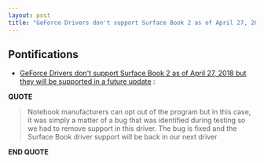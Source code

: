 ```yaml
---
layout: post
title: "GeForce Drivers don't support Surface Book 2 as of April 27, 2018 but they will be supported in a future update"
---
```


## Pontifications

* [GeForce Drivers don't support Surface Book 2 as of April 27, 2018 but they will be supported in a future update](https://forums.geforce.com/default/topic/1038669/geforce-drivers/surface-book-2-15-inch-cant-install-drivers-after-390-65/post/5333356/#5333356) :

**QUOTE**

<blockquote>

Notebook manufacturers can opt out of the program but in this case, it was simply a matter of a bug that was identified during testing so we had to remove support in this driver. The bug is fixed and the Surface Book driver support will be back in our next driver 

</blockquote>

**END QUOTE**



